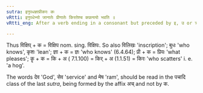 ```yaml
---
sutra: इगुपधज्ञाप्रीकरः कः
vRtti: इगुपधेभ्यो जानातेः प्रीणातेः किरतेश्च कप्रत्ययो भवति ॥
vRtti_eng: After a verb ending in a consonant but preceded by इ, उ or ॠ (long or short), and after the verbs ज्ञा 'to know', प्री 'to please', and कॄ 'to scatter', comes the affix क (अ).

---
```

Thus विक्षिप् + क = विक्षिप nom. sing. विक्षिपः. So also विलिखः 'inscription'; बुधः 'who knows', कृशः 'lean'; ज्ञा + क = ज्ञः 'who knows' (6.4.64); प्री + क = प्रियः 'what pleases'; कॄ + क = कि + अ ( 7.1.100) = किर् + अ (1.1.51) = किरः 'who scatters' i. e. 'a hog'.

The words देव 'God', सेव 'service' and मेष 'ram', should be read in the पचादि class of the last _sutra_, being formed by the affix अच् and not by क.